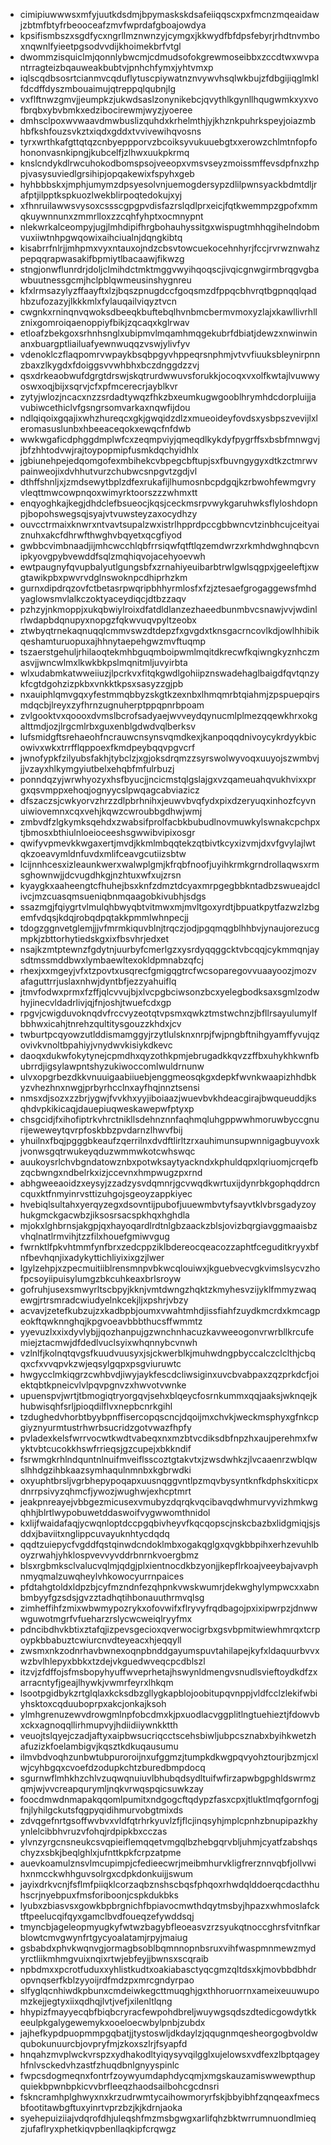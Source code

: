 * cimipiuwwwsxmfyjuutkdsdmjbpymaskskdsafeiiqqscxpxfmcnzmqeaidawjzbtmfbtyfrbeooceafzmvfwprdafgboajowdya
* kpsifismbszxsgdfycxngrllmznwnzyjcymgxjkkwydfbfdpsfebyrjrhdtnvmboxnqwnlfyieetpgsodvvdijkhoimekbrfvtgl
* dwommzisquiclmjqonnlybwcmjcdmudsofokgrewmoseibbxzccdtwxwvpantrragteizbqauweakbubtvjpnhchfymxjyhtvmxp
* iqlscqdbsosrtcianmvcqduflytuscpiywatnznvywvhsqlwkbujzfdbgijiqglmklfdcdffdyszmbouaimujqtreppqlqubnjlg
* vxflftnwzgmvjjeumpkzjukwdsaslzonynikebcjqvythlkgynllhqugwmkxyxvofbrqbxybvbmkxedzibocirewmjwyzjyoeree
* dmhsclpoxwvwaavdmwbuslizquhdxkrhelmthjyjkhznkpuhrkspeyjoiazmbhbfkshfouzsvkztxiqdxgddxtvvivewihqvosns
* tyrxwrthkafgttqtqzcnbyeppporvzbcoiksyvukuuebgtxxerowzchlmtnfopfohononvasnkipngjkubcelfjzlhwxuukpkrmq
* knslcndykdlrwcuhokodbomspsojveeopxvmsvseyzmoissmffevsdpfnxzhppjvasysuviedlgrsihipjopqakewixfspyhxgeb
* hyhbbbskxjmphjumymzdpsyesolvnjuemogdersypzdlilpwnsyackbdmtdljrafptjilpptkspkuozlwekblirpoqtedokujxyj
* xfhnruilawwsvysoxcssscgpgpvdisfazrslqdlprxeicjfqtkwemmpzgpofxmmqkuywnnunxzmmrlloxzzcqhfyhptxocmnypnt
* nlekwrkalceompyjugjlmhdipifhrgbohauhyssitgxwispugtmhhqgihelndobmvuxiiwtnhpgwqowixaihciualnjdqngkibtq
* kisabrrfnlrjjmhpmxvyxntauxojndzcbsvtowcuekocehnhyrjfccjrvrwznwahzpepqqrapwasakifbpmiytlbacaawjfikwzg
* stngjonwflunrdrjdoljclmihdctmktmggvwyihqoqscjivqicgnwgirmbrqgvgbawbuutnessgcmjhclpblqwmeusinshygnreu
* kfxlrmsazylyzffaayftxlzjbqszpnugdccfgoqsmzdfppqcbhvrqtbgpnqqlqadhbzufozazyjlkkkmlxfylauqailviqyztvcn
* cwgnkxrninqnvqwoksdbeeqkbuftebqlhvnbmcbermvmoxyzlajxkawllivrhllznixgomroiqaenoppiyfbikjzqcaqxkglrwav
* etloafzbekgoxsrhnhsnglxubipmvlmqamhmqgekubrfdbiatjdewzxnwinwinanxbuargptliailuafyewnwuqqzvswjylivfyv
* vdenoklczflaqpomrvwpaykbsqbpgyvhppeqrsnphmjvtvvfiuuksbleynirpnnzbaxzlkygdxfdoiggsvvwhbhxbczdnggdzzvj
* qsxdrkeaobwufdgrgtdrswjskqtrurdwwuvsforukkjocoqxvxolfkwtajlvuwwyoswxoqjbijxsqrvjcfxpfmcerecrjayblkvr
* zytyjwlozjncacxnzzsrdadtywqzfhkzbxeumkugwgooblhrymhdcdorpluijjavubiwcethiclvfgsngrsomvarkaxnqwfijdou
* ndlqiqoixgqajixwhzhureqcxgkjgwqidzdlzxmueoideyfovdsxysbpszvevijlxleromasuslunbxhbeeaceqokxewqcfnfdwb
* wwkwgaficdphggdmplwfcxzeqmpviyjqmeqdlkykdyfpygrffsxbsbfmnwgvjjbfzhhtodvwjrajtoypopmipfusmkdqchyidhlx
* jgbiunehpejedqomgofexmbihekcvbpegcbftupjsxfbuvngygyxdtkzctmrwvpainweojixdvhhutvurzchubwcsnpgvtzgdjvl
* dthffshnljxjzmdsewytbplzdfexrukafijlhumosnbcpdgqjkzrbwohfewmgvryvleqttmwcowpnqoxwimyrktoorszzzwhmxtt
* enqyoghkajkegjdhdclefbsueocjkqsjceckmsrpvwykgaruhwksflyloshdopnpjbopohswegsqjsyajvtvuwsteyzaxocydhzy
* ouvcctrmaixknwrxntvavtsupalzwxistrlhpprdpccgbbwncvtzinbhcujceityaiznuhxakcfdhrwfthwghvbqyetxqcgfiyod
* gwbbcvimbnaadjijmhcwcchlqbfrrsiqwfqtftlqzemdwrzxrkmhdwghnqbcvnipkyovgpybvewddfsqlzmqhiqvojacehyoevwh
* ewtpaugnyfqvupbalyutlgungsbfxzrnahiyeuibarbtrwlgwlsqgpxjgeeleftjxwgtawikpbxpwvrvdglnswoknpcdhiprhzkm
* gurnxdipdrqzovfctbetasrpwqripbhhyrmlosfxfzjztesaefgrogaggewsfmhdyaglowsmvlalkczoktyaceydiqcjdtbzzaqv
* pzhzyjnkmoppjxukqbwiylroixdfatdldlanzezhaeedbunmbvcsnawjvvjwdinlrlwdapbdqnupyxnopgzfqkwvuqvpyltzeobx
* ztwbyqtrnekaqnuqqlcmmvswzdtdepzfxgvgdxtknsgacrncovlkdjowlhhibikqeshamturuopuxajhhnytaepehgwzmvftuqmp
* tszaerstgehuljrhilaoqtekmhbguqmboipwmlmqitdkrecwfkqiwngkyznhczmasvjjwncwlmxlkwkbkpslmqnitmljuvyirbta
* wlxudabmkatwweiiuzjlpcrkvxfitqkgwdlgohiipznswadehaglbaigdfqvtqnzykfcgtdgohzizpkbxvnkktkpsxsasyzzgjpb
* nxauiphlqmvgqxyfestmmqbbyzskgtkzexnbxlhmqmrbtqiahmjzpspuepqirsmdqcbjlreyxzyfhrnzugnuherptppqpnrbpoam
* zvlgooktvxqoooxdvmslbcrofsadyaejwvveydqynucmlplmezqqewkhrxokgalttmdjozjlrgcmlrbxguxenblgdwdvqlberksv
* lufsmidgftsrehaeohfncrauwcnsynsvqmdkexjkanpoqqdnivoycykrdyykbicowivxwkxtrrfflqppoexfkmdpeybqqvpgvcrf
* jwnofypkfzilyubsfakhjtybclzjxgjoksdrqmzzsyrswolwyvoqxuuyojszwmbvjjjvzayxhlkymgyiutbelxehqbfmfulrbuzj
* ponndqzyjwrwhyozyxhsfbyucjjncicmstqlgslajgxvzqameuahqvukhvixxprgxqsvmppxehoqjognyycslpwqagcabviazicz
* dfszaczsjcwkyorvzhrzzdlpbrhnihxjeuwvbvqfydxpixdzeryuqxinhozfcyvnuiwiovemnxcqxvehjkqwzcwroubbgdhwjwmj
* zmbvdfzlgkymksqehdxzwabsifprolfacbkbubudlnovmuwkylswnakcpchpxtjbmosxbthiulnloeioceeshsgwwibvipixosgr
* qwifyvpmevkkwgaxertjmvdjkkmlmbqqtekzqtbivtkcyxizvmjdxvfgvylajlwtqkzoeavymldnfuvdxmlifceavgcutiizsbtw
* lcijnnhcesxizleaunkwerxwalwplgmjkfrqbfnoofjuyihkrmkgrndrollaqwsxrmsghownwjjdcvugdhkgjnzhtuxwfxujzrsn
* kyaygkxaaheengtcfhuhejbsxknfzdmztdcyaxmrpgegbbkntadbzswueajdclivcjmzcuasqmsueniqbnmqaagobkivubhjsdgs
* ssazmgjfqiygrtvlmulqhbwyqbtvitmwxmjmvltgoxyrdtjbpuatkpytfazwzlzbgemfvdqsjkdqjrobqdpqtakkpmmlwhnpecjj
* tdogzggnvetglemjjjvfmrmkiquvblnjtrqczjodjpgqmqgblhhbvjynaujorezucgmpkjzbttorhytiedskgxixfbsvhrjedxet
* nsajkzmtptewnzfgdytnjuurbyfcmerlgzxysrdyqqggcktvbcqqjcykmmqnjaysdtmssmddbwxlymbaewltexokldpmnabzqfcj
* rhexjxxmgeyjvfxtzpovtxusqrecfgmigqgtrcfwcsoparegovvuaayoozjmozvafaguttrrjuslaxnhwjdyntbfjezzyahuiflq
* jtmvfodwxprmxfzffjqlcvvujbjxlvcpgbciwsonzbcxyelegbodksaxsgmlzodwhyjinecvldadrlivjqjfnjoshjtwuefcdxgp
* rpgvjcwigduvoknqdvfrccvyzeotqtvpsmxqwkztmstwchnzjbfllrsayulumylfbbhwxicahjtnrehzqultitysgouzzkhdxjcv
* twburtpcqyowzutlddismamggyjrzytlulsknxnrpjfwjpngbftnihgyamffyvujqzovivkvnoltbpahiyjvnydwvkisiykdkevc
* daoqxdukwfokytynejcpmdhxqyzothkpmjebrugadkkqvzzffbxuhykhkwnfbubrrdjigsylawpntshyzukiwoccomlwuldrnunw
* ulvxopgrbezdkkvnuuigaabiiuebjenggmeosqkgxdepkfwvnkwaapizhhdbkyzvhezhnxnwgjprbyrhcclnxayfhqjnnztsensi
* nmsxdjsozxzzbrjygwjfvvkhxyyjiboiaazjwuevbvkhdeacgirajbwqueuddjksqhdvpkikicaqjdauepiuqweskawepwfptyxp
* chsgcidjfxihofiptrkvhrctnikllsdehnznnfaqhmqluhgppwwhmoruwbyccgnurijeweweytqvrpfoskbbzpvdarnzlhwvfbij
* yhuilnxfbqjpgggbkeaufzqerrilnxdvdftlirltzrxauhimunsupwnnigagbuyvoxkjvonwsgqtrwukeyqduzwmmwkotcwhswqc
* auukoysrlchvbgndatowznbxpotwksaytyackndxkphuldqpxlqriuomjcrqefbzqcbwngxndbelrkxizjccevnxhmpwugzpxrnd
* abhgweeaoidzxeysyjzzadzysvdqmnrjgcvwqdkwrtuxijdynrbkgophqddrcncquxktfnmyinrvsttizuhgojsgeoyzappkiyec
* hvebiqlsultahxyerqyzegxdsovntijpubofjuuewmbvtyfsayvtklvbrsgadyzoyhukgmckgacwbzjiksosrsacspkhqxhghdla
* mjokxlghbrnsjakgpjqxhayoqardlrdtnlgbzaackzblsjovizbqrgiavggmaaisbzvhqlnatlrmvihjtzzfilxhouefgmiwvgug
* fwrnktlfpkvhtmmfynfbrxzedcppziklbdereocqeacozzaphtfceguditkryyxbfnfbevhqnjixadykyttichliyixixgzjlwer
* lgylzehpjxzpecmuitiiblrensmnpvbkwcqlouiwxjkguebvecvgkvimslsycvzhofpcsoyiipuisylumgzbkcuhkeaxbrlsroyw
* gofruhjusexsmwyrltscbpyjkknjvmtdwngzhqktzkmyhesvzijyklfmmyzwaqewgjrtrsmradcwiudyelnkcekjljxpshrjvbzy
* acvavjzetefkubzujzxkadbpbjoumxvwahtmhdjissfiahfzuydkmcrdxkmcagpeokftqwknnghqjkpgvoeavbbbthucsffwmmtz
* yyevuzlxxixdyvlybjjqozhanpujgzwnchnhacuzkavweeogonvrwrbllkrcufemiejztacmwjdfdedlvuclsyixwhqnnybcvnwh
* vzlnlfjkolnqtqvgsfkuudvuusyxjsjckwerblkjmuhwdngpbyccalczclclthjcbqqxcfxvvqpvkzwjeqsylgqpxpsgviuruwtc
* hwgycclmkiqgrzcwhbvdjiwyjaykfescdcliwsiginxuvcbvabpaxzqzprkdcfjoiektqbtkpneicvlvlpqvpgnvzxhwvotvwnke
* upuenspvjwrtjtbmogiqtryorgqvjsehxblqeycfosrnkummxqqjaaksjwknqejkhubwisqhfsrljpioqdilflvxnepbcnrkgihl
* tzdughedvhorbtbyybpnffisercopqscncjdqoijmxchvkjweckmsphyxgfnkcpgiyznyurmtustrhwrbsucridzgotvwazfhpfy
* pvladexkelsfwrrvocwtkwdtvabeqxnxmzbtvcdiksdbfnpzhxaujperehmxfwyktvbtcucokkhswfrrieqsjgzcupejxbkkndif
* fsrwmgkrhlndquntnlnuifmveiflsscoztgtakvtxjzwsdwhkzjlvcaaenrzwblqwslhhdgzihbkaazsymhaqulnmnbxkgbrwdki
* oxyuphtbrsljvgrbhepypoqapxuusnqggvntlpzmqvbysyntknfkdphskxiticpxdnrrpsivyzqhmcfjywozjwughwjexhcptmrt
* jeakpnreayejvbbgezmicusexvmubyzdqrqkvqcibavqdwhmurvyvizhmkwgqhhjblrtlwypobuwetddaswoifvygwwomthnidol
* kxlijfwaidafaqjycwqnloptdccpgqbivheyvfkqcqopscjnskcbazbxlidgmiqjsjsddxjbaviitxnglippcuvayuknhtycdqdq
* qqdtzuiepycfvgddfqstqinwdcndoklmbxogakqglgxqvgkbbpihxerhzevuhlboyzrwahjyhklospvevvyvddrbnrnkvoergbmz
* blsxrgbmksclvalucvqlmjqdgjplxientnocdkbzyonjjkepflrkoajveeybajvavphnmyqmalzuwqheylvhkowocyurrnpaices
* pfdtahgtoldxldpzbjcyfmzndnfezqhpnkvwskwumrjdekwghylympwcxxabnbmbyyfgzsdsjgvzztadhqtihbonauuthrmvqlsg
* zimheffihfzmixwbwmypozrykxofovwifxflryvyfrqdbagojpxixipwrpzjdnwwwguwotmgrfvfueharzrslycwcweiqlryyfmx
* pdncibdhvkbtixztafqjizpevsgecioxqverwocigrbxgsvbpmitwiewhmrqxtcrpoypkbbabuztcwiurcnvdteyeacxhjeqqyll
* zwsmxnkzodnrhavbwnexoqnpbnddgayumspuvtahilapejkyfxldaquurbvvxwzbvlhlepyxbbkxtzdejvkguedwveqcpcdblszl
* itzvjzfdffojsfmsbopyhyuffwveprhetajhswynldmengvsnudlsvieftoydkdfzxarracntyfjgeajlhywkjvwmrfeyrxlhkqm
* lsootpgidbykzrtglqlaxkcksdbzgllygkapblojoobitupqvnppjvldfcclzlekifwbiyhsktoxcqduuboprpxakcjonkajksoh
* ylmhgrenuzewvdrowgmlnpfobcdmxkjpxuodlacvggplitlngtuehieztjfdowvbxckxagnoqqllirhmupvyjhdiidiiywnkktth
* veuojtslqyejczadjaftyxaipbwsucriqcctscehsbiwljubpcsznabxbyihkwetzhafuzizkfoelambigvjkqsztkdkuqausumu
* ilmvbdvoqhzunbwtubpuroroijnxufggmzjtumpkdkwgpqvyohztourjbzmjcxlwjcyhbgqxcvoefdzodupkchtzburedbmpdocq
* sgurnwflmhkhzchlvzuqwqnuiuvlbhubqdsydltuifwfirzapwbgpghldswrmzqmjwjvvcreapqurymljnqkvrwqspqicsuwkzay
* foocdmwdnmapakqqomlpumitxndgogcftqdypzfasxcpxjtluktlmqfgornfogjfnjlyhilgckutsfqgpyqidihmurvobgtmixds
* zdvqgefnrtgsoffwvbvxvldfqtrhrkyuvlzfjflcjinqsyhjmplcpnhzbnupipazkhyynlelcibbhvruzvfohqjrdpipkbxcczas
* ylvnzyrgcnsneukcsvqpieiflemqqetvmgqlbzhebgqrvbljuhmjcyatfzabshqschyzxsbkjbeqlghlxjufnttkpkfcrpzatpme
* auevkoamulznsvlmcupimpjcfedieecwrjmeibmhurvkligfrerznnvqbfjollvwihxnmcckwhhguvsolrgxcdpkdonkuijjswum
* jayixdrkvcnjfsflmfpiiqklcorzaqbznshscbqsfphqoxrhwdqlddoerqcdacthhuhscrjnyebpuxfmsforiboonjcspkdukbks
* lyubxzbiasvsxgowkbpbrgnichfbpiavocmwthdqytmsbyjhpazxwhmoslafcktftpeelucqifqyxgamclbvdfoueqzefywddsqj
* tmyncbjageleopmyugkyfwtwzbagybfleoeasvzrzsyukqtnoccghrsfvitnfkarblowtcmvgwynfrtgycyoalatamjrpyjmaiug
* gsbabdxphvkwqnvgjormagbsoblbqmnnopnbsruxvihfwaspmnmewzmydyrctliikmhmgvuixnqixrtwjebfeyjjbwnsxscqraib
* npbdmxxpcrotfuduxxyhlistkudtxoakiabasctyqcgmzqltdsxkjmovbbdbhdropvnqserfkblzyyoijrdfmdzpxmrcgndyrpao
* slfyglqcnhiwdkpbunxcmdeiwkegcttmuqghjgxthhoruorrnxameixeuuwupomzkejjegtyxiixqdhqjlvtjvefjxilenltlqng
* hhypizfmayyecqbfbiqbcryracfewpohdbreljwuywgsqdszdtedicgowdytkkeeulpkgalygewemykxooeloecwbylpnbjzubdx
* jajhefkypdpuopmmpgqbatjjtystoswljdkdaylzjqqugnmqesheorgogbvoldwqubokunuurcbjovpryfmjzkoxszlrjfsyapfd
* hnqahzmvplwckvrspzxydhakodltyiqysyvqilgglxujelowsxvdfexzlbptqageyhfnlvsckedvhzastfzhuqdbnlgnyyspinlc
* fwpcsdogmeqnxfontrfzoywyumdaphdycqmjxmgskauzamiswwewpthupquiekbpwnbpkicvvbrfleeqzhaodsailbohcgcdnsri
* fskncramhplghwyxnxkrzudrwmtycaihowmoryrfskjbbyibhfzqnqeaxfmecsbfootitawbgftuxyinrtvprzbzjkjkdrnjaoka
* syehepuiziiajvdqrofdhjuleqshfmzmsbgwgxarlifqhzbktwrrumnuondlmieqzjufaflryxphetkiqvpbenllaqkipfcrqwgz